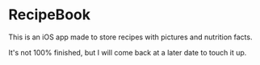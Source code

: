 # RecipeBook


This is an iOS app made to store recipes with pictures and nutrition facts.


It's not 100% finished, but I will come back at a later date to touch it up.
